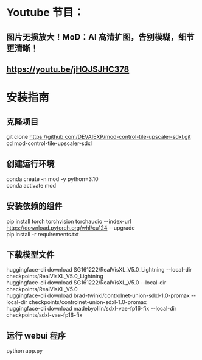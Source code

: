 # Youtube 节目：
## 图片无损放大！MoD：AI 高清扩图，告别模糊，细节更清晰！
## https://youtu.be/jHQJSJHC378

# 安装指南

## 克隆项目
git clone https://github.com/DEVAIEXP/mod-control-tile-upscaler-sdxl.git  
cd mod-control-tile-upscaler-sdxl  

## 创建运行环境
conda create -n mod -y python=3.10  
conda activate mod  

## 安装依赖的组件
pip install torch torchvision torchaudio --index-url https://download.pytorch.org/whl/cu124 --upgrade  
pip install -r requirements.txt  

## 下载模型文件
huggingface-cli download SG161222/RealVisXL_V5.0_Lightning --local-dir checkpoints/RealVisXL_V5.0_Lightning  
huggingface-cli download SG161222/RealVisXL_V5.0 --local-dir checkpoints/RealVisXL_V5.0  
huggingface-cli download brad-twinkl/controlnet-union-sdxl-1.0-promax --local-dir checkpoints/controlnet-union-sdxl-1.0-promax  
huggingface-cli download madebyollin/sdxl-vae-fp16-fix --local-dir checkpoints/sdxl-vae-fp16-fix   

## 运行 webui 程序
python app.py  








